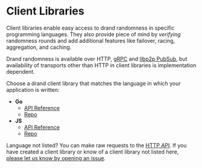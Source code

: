 # Client Libraries

Client libraries enable easy access to drand randomness in specific programming languages. They also provide piece of mind by _verifying_ randomness rounds and add additional features like failover, racing, aggregation, and caching.

Drand randomness is available over HTTP, [gRPC](https://grpc.io/) and [libp2p PubSub](https://docs.libp2p.io/concepts/publish-subscribe/), but availability of transports other than HTTP in client libraries is implementation dependent.

Choose a drand client library that matches the language in which your application is written:

- **Go**
  - [API Reference](https://pkg.go.dev/github.com/drand/drand/client)
  - [Repo](https://github.com/drand/drand)
- **JS**
  - [API Reference](https://www.npmjs.com/package/drandjs)
  - [Repo](https://github.com/drand/drandjs)

Language not listed? You can make raw requests to the [HTTP API](/docs/http-api/). If you have created a client library or know of a client library not listed here, [please let us know by opening an issue](https://github.com/drand/website/issues/new).
